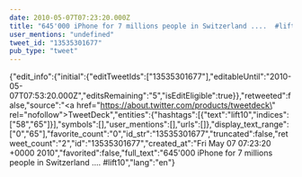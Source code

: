 ```yaml
---
date: 2010-05-07T07:23:20.000Z
title: "645'000 iPhone for 7 millions people in Switzerland ....  #lift10″"
user_mentions: "undefined"
tweet_id: "13535301677"
pub_type: "tweet"
---
```

{"edit_info":{"initial":{"editTweetIds":["13535301677"],"editableUntil":"2010-05-07T07:53:20.000Z","editsRemaining":"5","isEditEligible":true}},"retweeted":false,"source":"<a href=\"https://about.twitter.com/products/tweetdeck\" rel=\"nofollow\">TweetDeck</a>","entities":{"hashtags":[{"text":"lift10","indices":["58","65"]}],"symbols":[],"user_mentions":[],"urls":[]},"display_text_range":["0","65"],"favorite_count":"0","id_str":"13535301677","truncated":false,"retweet_count":"2","id":"13535301677","created_at":"Fri May 07 07:23:20 +0000 2010","favorited":false,"full_text":"645'000 iPhone for 7 millions people in Switzerland ....  #lift10","lang":"en"}
